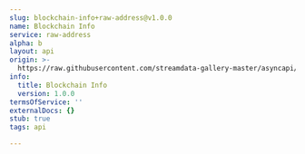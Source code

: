 ```yaml
---
slug: blockchain-info+raw-address@v1.0.0
name: Blockchain Info
service: raw-address
alpha: b
layout: api
origin: >-
  https://raw.githubusercontent.com/streamdata-gallery-master/asyncapi/master/_listings/blockchain-info/blockchain-info-raw-address-stream-async.md
info:
  title: Blockchain Info
  version: 1.0.0
termsOfService: ''
externalDocs: {}
stub: true
tags: api

---
```

